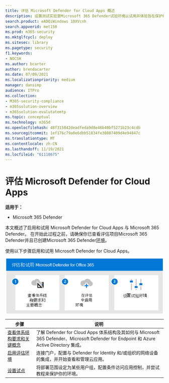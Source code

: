 ```yaml
---
title: 评估 Microsoft Defender for Cloud Apps 概述
description: 设置测试实验室Microsoft 365 Defender试验环境以试用并体验旨在保护组织中设备、标识、数据和应用程序的安全解决方案的步骤。
search.product: eADQiWindows 10XVcnh
search.appverid: met150
ms.prod: m365-security
ms.mktglfcycl: deploy
ms.sitesec: library
ms.pagetype: security
f1.keywords:
- NOCSH
ms.author: bcarter
author: brendacarter
ms.date: 07/09/2021
ms.localizationpriority: medium
manager: dansimp
audience: ITPro
ms.collection:
- M365-security-compliance
- m365solution-overview
- m365solution-evalutatemtp
ms.topic: conceptual
ms.technology: m365d
ms.openlocfilehash: 48f315842deadfeda9d8e46b40bf5271b23c4cdb
ms.sourcegitcommit: 1ef176c79a0e6dbb51834fe30807409d4e94847c
ms.translationtype: MT
ms.contentlocale: zh-CN
ms.lasthandoff: 11/19/2021
ms.locfileid: "61110675"
---
```

# <a name="evaluate-microsoft-defender-for-cloud-apps"></a>评估 Microsoft Defender for Cloud Apps

**适用于：**
- Microsoft 365 Defender


本文概述了启用和试用 Microsoft Defender for Cloud Apps 与 Microsoft 365 Defender。 在开始此过程之前，请确保你已查看评估项目Microsoft 365 Defender并且已创建Microsoft 365 Defender[环境](eval-create-eval-environment.md)。 [](eval-overview.md) 
<br>

使用以下步骤启用和试用 Microsoft Defender for Cloud Apps。

![将 Microsoft Defender for Office添加到 Defender 评估环境的步骤。](../../media/defender/m365-defender-office-eval-steps.png)



|步骤  |说明  |
|---------|---------|
|[查看体系结构要求和关键概念](eval-defender-mcas-architecture.md)    | 了解 Defender for Cloud Apps 体系结构及其如何与 Microsoft 365 Defender、Microsoft Defender for Endpoint 和 Azure Active Directory 集成。        |
|[启用评估环境](eval-defender-mcas-enable-eval.md)     | 连接门户，配置与 Defender for Identity 和/或组织的网络设备的集成，并开始查看和管理云应用。         |
|[设置试点 ](eval-defender-mcas-pilot.md)    | 将部署范围设定为某些用户组，配置条件访问应用控制，并尝试教程来保护你的环境。       |

